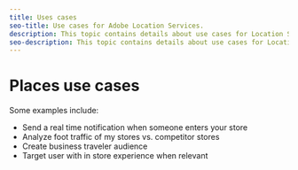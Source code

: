 ```yaml
---
title: Uses cases
seo-title: Use cases for Adobe Location Services.
description: This topic contains details about use cases for Location Services.
seo-description: This topic contains details about use cases for Location Services.
---
```


# Places use cases

Some examples include:

* Send a real time notification when someone enters your store 
* Analyze foot traffic of my stores vs. competitor stores 
* Create business traveler audience 
* Target user with in store experience when relevant



